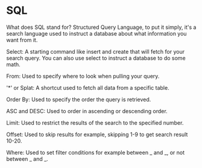 # SQL
What does SQL stand for? Structured Query Language, to put it simply, it's a search language used to instruct a database about what information you want from it.

Select: A starting command like insert and create that will fetch for your search query. You can also use select to instruct a database to do some math.

From: Used to specify where to look when pulling your query.

'*' or Splat: A shortcut used to fetch all data from a specific table.

Order By: Used to specify the order the query is retrieved.

ASC and DESC: Used to order in ascending or descending order.

Limit: Used to restrict the results of the search to the specified number.

Offset: Used to skip results for example, skipping 1-9 to get search result 10-20.

Where: Used to set filter conditions for example between _ and _, or not between _ and _.